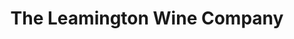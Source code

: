 ---
title: "The Leamington Wine Company"
url: /leamington-spa/the-leamington-wine-company/
shop: Spirituosen
---